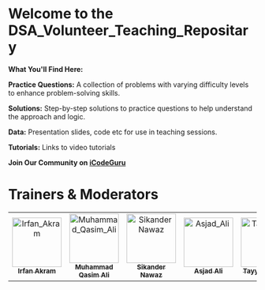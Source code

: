 # Welcome to the DSA_Volunteer_Teaching_Repositary

**What You'll Find Here:**

**Practice Questions:** A collection of problems with varying difficulty levels to enhance problem-solving skills.

**Solutions:** Step-by-step solutions to practice questions to help understand the approach and logic.

**Data:** Presentation slides, code etc for use in teaching sessions.

**Tutorials:** Links to video tutorials

**Join Our Community on [iCodeGuru](https://icode.guru/join/)**

# Trainers & Moderators

<table align="center">
    <tbody>
        <tr>
               <td align="center">
                    <a href="https://github.com/irfanakram994">
                    <img src="https://avatars.githubusercontent.com/u/88235260?v=4" width="100px;" alt="Irfan_Akram"/>
                    <br />
                    <sub><b>Irfan Akram</b></sub>
                    </a> 
               </td>
               <td align="center">
                    <a href="https://www.linkedin.com/in/muhammad-qasim-ali/">
                    <img src="https://media.licdn.com/dms/image/D4D03AQHsBMcLB55ZeQ/profile-displayphoto-shrink_800_800/0/1684694049702?e=1723075200&v=beta&t=Ncpux5VYHOi26zCYohxWf_HiTOx04uwZFZkh_bv3Ej4" width="100px;" alt="Muhammad_Qasim_Ali"/>
                    <br />
                    <sub><b>Muhammad Qasim Ali</b></sub>
                    </a> 
               </td>
               <td align="center">
                    <a href="https://github.com/sikander-nawaz">
                    <img src="https://avatars.githubusercontent.com/u/121254651?v=4" width="100px;" alt="Sikander Nawaz"/>
                    <br />
                    <sub><b>Sikander Nawaz</b></sub>
                    </a> 
               </td>
            <td align="center">
                <a href="https://github.com/A5jadAli">
                    <img src="https://avatars.githubusercontent.com/u/123229279?v=4" width="100px;" alt="Asjad_Ali"/>
                    <br />
                    <sub><b>Asjad Ali</b></sub>
                </a> 
            </td>
            <td align="center">
                <a href="https://www.linkedin.com/in/tayyab-rehan11/">
                    <img src="https://media.licdn.com/dms/image/D4D03AQG_VVXXEWc6FA/profile-displayphoto-shrink_800_800/0/1702522963844?e=1723075200&v=beta&t=EHbHlTTTwjrrsbInfYUm8FYRqChAMlijR-bw4rn0KBE" width="100px;" alt="Tayyab_Rehan"/>
                    <br />
                    <sub><b>Tayyab Rehan</b></sub>
                </a> 
            </td>
        </tr> 
</tbody>
<table>
